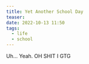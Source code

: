 ```yaml
---
title: Yet Another School Day
teaser: 
date: 2022-10-13 11:50
tags:
  - life
  - school
---
```

Uh... Yeah. OH  SHIT I GTG